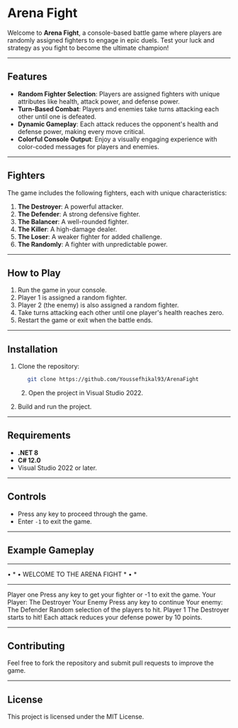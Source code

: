 # Arena Fight

Welcome to **Arena Fight**, a console-based battle game where players are randomly assigned fighters to engage in epic duels. Test your luck and strategy as you fight to become the ultimate champion!

---

## Features
- **Random Fighter Selection**: Players are assigned fighters with unique attributes like health, attack power, and defense power.
- **Turn-Based Combat**: Players and enemies take turns attacking each other until one is defeated.
- **Dynamic Gameplay**: Each attack reduces the opponent's health and defense power, making every move critical.
- **Colorful Console Output**: Enjoy a visually engaging experience with color-coded messages for players and enemies.

---

## Fighters
The game includes the following fighters, each with unique characteristics:
1. **The Destroyer**: A powerful attacker.
2. **The Defender**: A strong defensive fighter.
3. **The Balancer**: A well-rounded fighter.
4. **The Killer**: A high-damage dealer.
5. **The Loser**: A weaker fighter for added challenge.
6. **The Randomly**: A fighter with unpredictable power.

---

## How to Play
1. Run the game in your console.
2. Player 1 is assigned a random fighter.
3. Player 2 (the enemy) is also assigned a random fighter.
4. Take turns attacking each other until one player's health reaches zero.
5. Restart the game or exit when the battle ends.

---

## Installation
1. Clone the repository:
   ``` sh
      git clone https://github.com/Youssefhikal93/ArenaFight
   ```

   2. Open the project in Visual Studio 2022.
3. Build and run the project.

---

## Requirements
- **.NET 8**
- **C# 12.0**
- Visual Studio 2022 or later.

---

## Controls
- Press any key to proceed through the game.
- Enter `-1` to exit the game.

---

## Example Gameplay
***************************************
•	                                    *
•	  WELCOME TO THE ARENA FIGHT        *
•	                                    *
***************************************
Player one Press any key to get your fighter or -1 to exit the game.
Your Player: The Destroyer
Your Enemy Press any key to continue
Your enemy: The Defender
Random selection of the players to hit. Player 1 The Destroyer starts to hit! Each attack reduces your defense power by 10 points.

---

## Contributing
Feel free to fork the repository and submit pull requests to improve the game.

---

## License
This project is licensed under the MIT License.

